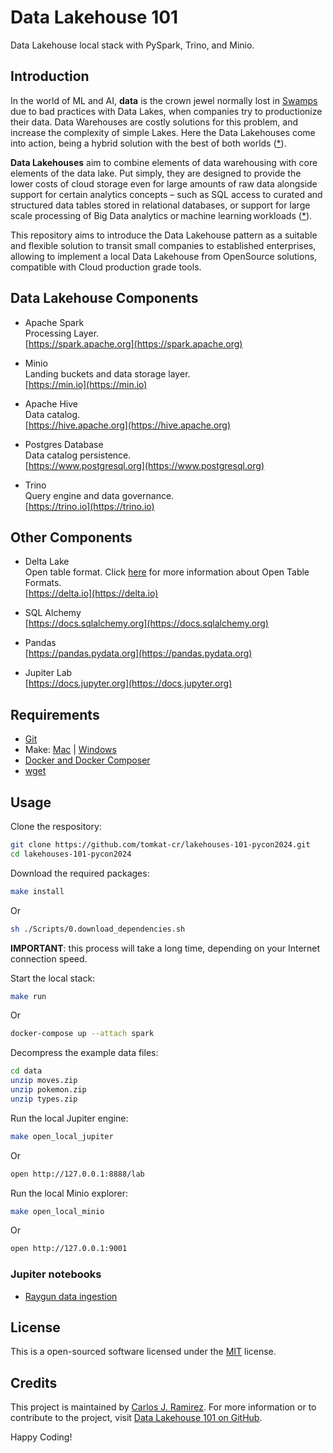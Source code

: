 # Data Lakehouse 101

Data Lakehouse local stack with PySpark, Trino, and Minio.

## Introduction

In the world of ML and AI, **data** is the crown jewel normally lost in [Swamps](https://www.superannotate.com/blog/data-lakes-vs-data-swamps-vs-data-warehouse) due to bad practices with Data Lakes, when companies try to productionize their data. Data Warehouses are costly solutions for this problem, and increase the complexity of simple Lakes. Here the Data Lakehouses come into action, being a hybrid solution with the best of both worlds ([*](https://2024.pycon.co/en/talks/23)).

**Data Lakehouses** aim to combine elements of data warehousing with core elements of the data lake. Put simply, they are designed to provide the lower costs of cloud storage even for large amounts of raw data alongside support for certain analytics concepts – such as SQL access to curated and structured data tables stored in relational databases, or support for large scale processing of Big Data analytics or machine learning workloads ([*](https://www.exasol.com/resource/data-lake-warehouse-or-lakehouse/)).

This repository aims to introduce the Data Lakehouse pattern as a suitable and flexible solution to transit small companies to established enterprises, allowing to implement a local Data Lakehouse from OpenSource solutions, compatible with Cloud production grade tools.

## Data Lakehouse Components

* Apache Spark<BR/>
  Processing Layer.<BR/>
  [https://spark.apache.org](https://spark.apache.org)

* Minio<BR/>
  Landing buckets and data storage layer.<BR/>
  [https://min.io](https://min.io)

* Apache Hive<BR/>
  Data catalog.<BR/>
  [https://hive.apache.org](https://hive.apache.org)

* Postgres Database<BR/>
  Data catalog persistence.<BR/>
  [https://www.postgresql.org](https://www.postgresql.org)

* Trino<BR/>
  Query engine and data governance.<BR/>
  [https://trino.io](https://trino.io)

## Other Components

* Delta Lake<BR/>
  Open table format. Click [here](https://www.starburst.io/data-glossary/open-table-formats/) for more information about Open Table Formats.<BR/>
  [https://delta.io](https://delta.io)

* SQL Alchemy<BR/>
  [https://docs.sqlalchemy.org](https://docs.sqlalchemy.org)

* Pandas<BR/>
  [https://pandas.pydata.org](https://pandas.pydata.org)

* Jupiter Lab<BR/>
  [https://docs.jupyter.org](https://docs.jupyter.org)

## Requirements

* [Git](https://www.atlassian.com/git/tutorials/install-git)
* Make: [Mac](https://formulae.brew.sh/formula/make) | [Windows](https://stackoverflow.com/questions/32127524/how-to-install-and-use-make-in-windows)
* [Docker and Docker Composer](https://www.docker.com/products/docker-desktop)
* [wget](https://www.jcchouinard.com/wget-install/)

## Usage

Clone the respository:

```bash
git clone https://github.com/tomkat-cr/lakehouses-101-pycon2024.git
cd lakehouses-101-pycon2024
```

Download the required packages:

```bash
make install
```
Or
```bash
sh ./Scripts/0.download_dependencies.sh
```

**IMPORTANT**: this process will take a long time, depending on your Internet connection speed.

Start the local stack:

```bash
make run
```
Or
```bash
docker-compose up --attach spark
```

Decompress the example data files:

```bash
cd data
unzip moves.zip
unzip pokemon.zip
unzip types.zip
```

Run the local Jupiter engine:

```bash
make open_local_jupiter
```
Or
```bash
open http://127.0.0.1:8888/lab
```

Run the local Minio explorer:

```bash
make open_local_minio
```
Or
```bash
open http://127.0.0.1:9001
```

### Jupiter notebooks

* [Raygun data ingestion](notebooks/Raygun-data-ingestion.ipynb)

## License

This is a open-sourced software licensed under the [MIT](LICENSE) license.

## Credits

This project is maintained by [Carlos J. Ramirez](https://www.carlosjramirez.com). For more information or to contribute to the project, visit [Data Lakehouse 101 on GitHub](https://github.com/tomkat-cr/lakehouses-101-pycon2024).

Happy Coding!
